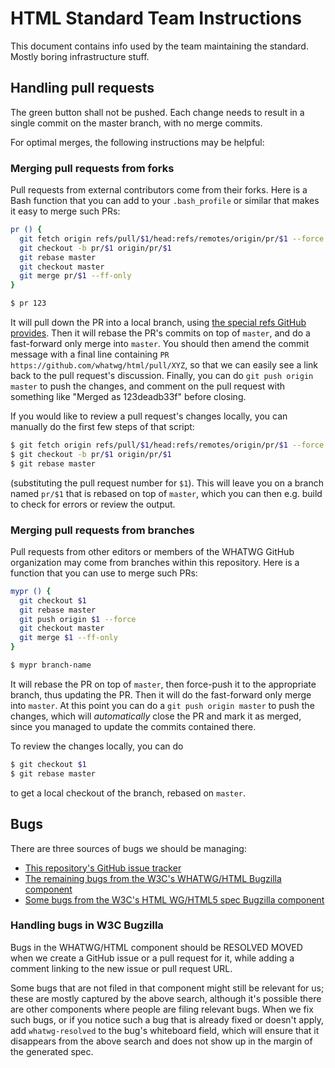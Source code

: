 # HTML Standard Team Instructions

This document contains info used by the team maintaining the standard. Mostly boring infrastructure stuff.

## Handling pull requests

The green button shall not be pushed. Each change needs to result in a single commit on the master branch, with no merge commits.

For optimal merges, the following instructions may be helpful:

### Merging pull requests from forks

Pull requests from external contributors come from their forks. Here is a Bash function that you can add to your `.bash_profile` or similar that makes it easy to merge such PRs:

```bash
pr () {
  git fetch origin refs/pull/$1/head:refs/remotes/origin/pr/$1 --force
  git checkout -b pr/$1 origin/pr/$1
  git rebase master
  git checkout master
  git merge pr/$1 --ff-only
}

$ pr 123
```

It will pull down the PR into a local branch, using [the special refs GitHub provides](https://help.github.com/articles/checking-out-pull-requests-locally/). Then it will rebase the PR's commits on top of `master`, and do a fast-forward only merge into `master`. You should then amend the commit message with a final line containing `PR https://github.com/whatwg/html/pull/XYZ`, so that we can easily see a link back to the pull request's discussion. Finally, you can do `git push origin master` to push the changes, and comment on the pull request with something like "Merged as 123deadb33f" before closing.

If you would like to review a pull request's changes locally, you can manually do the first few steps of that script:

```bash
$ git fetch origin refs/pull/$1/head:refs/remotes/origin/pr/$1 --force
$ git checkout -b pr/$1 origin/pr/$1
$ git rebase master
```

(substituting the pull request number for `$1`). This will leave you on a branch named `pr/$1` that is rebased on top of `master`, which you can then e.g. build to check for errors or review the output.

### Merging pull requests from branches

Pull requests from other editors or members of the WHATWG GitHub organization may come from branches within this repository. Here is a function that you can use to merge such PRs:

```bash
mypr () {
  git checkout $1
  git rebase master
  git push origin $1 --force
  git checkout master
  git merge $1 --ff-only
}

$ mypr branch-name
```

It will rebase the PR on top of `master`, then force-push it to the appropriate branch, thus updating the PR. Then it will do the fast-forward only merge into `master`. At this point you can do a `git push origin master` to push the changes, which will _automatically_ close the PR and mark it as merged, since you managed to update the commits contained there.

To review the changes locally, you can do

```bash
$ git checkout $1
$ git rebase master
```

to get a local checkout of the branch, rebased on `master`.

## Bugs

There are three sources of bugs we should be managing:

- [This repository's GitHub issue tracker](https://github.com/whatwg/html/issues)
- [The remaining bugs from the W3C's WHATWG/HTML Bugzilla component](https://www.w3.org/Bugs/Public/buglist.cgi?bug_status=UNCONFIRMED&bug_status=NEW&bug_status=ASSIGNED&bug_status=REOPENED&component=HTML&list_id=59457&product=WHATWG&query_format=advanced&resolution=---)
- [Some bugs from the W3C's HTML WG/HTML5 spec Bugzilla component](https://www.w3.org/Bugs/Public/buglist.cgi?bug_status=UNCONFIRMED&bug_status=NEW&bug_status=ASSIGNED&bug_status=REOPENED&component=HTML5%20spec&f1=status_whiteboard&list_id=61030&o1=notequals&product=HTML%20WG&query_format=advanced&v1=whatwg-resolved)

### Handling bugs in W3C Bugzilla

Bugs in the WHATWG/HTML component should be RESOLVED MOVED when we create a GitHub issue or a pull request for it, while adding a comment linking to the new issue or pull request URL.

Some bugs that are not filed in that component might still be relevant for us; these are mostly captured by the above search, although it's possible there are other components where people are filing relevant bugs. When we fix such bugs, or if you notice such a bug that is already fixed or doesn't apply, add `whatwg-resolved` to the bug's whiteboard field, which will ensure that it disappears from the above search and does not show up in the margin of the generated spec.

